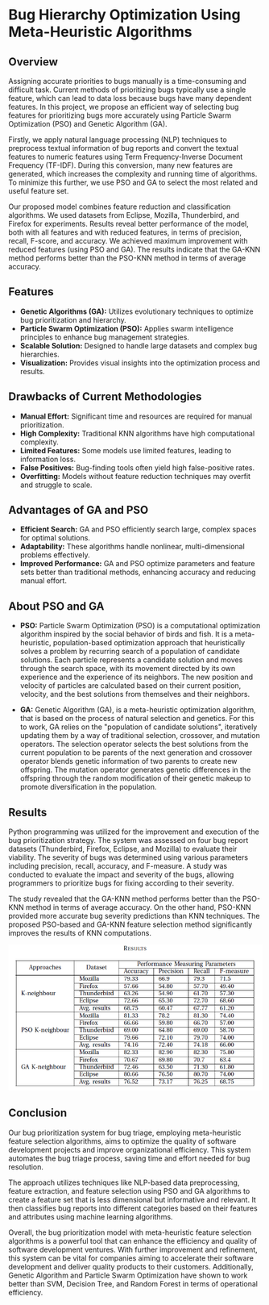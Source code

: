 # Bug Hierarchy Optimization Using Meta-Heuristic Algorithms

## Overview

Assigning accurate priorities to bugs manually is a time-consuming and difficult task. Current methods of prioritizing bugs typically use a single feature, which can lead to data loss because bugs have many dependent features. In this project, we propose an efficient way of selecting bug features for prioritizing bugs more accurately using Particle Swarm Optimization (PSO) and Genetic Algorithm (GA). 

Firstly, we apply natural language processing (NLP) techniques to preprocess textual information of bug reports and convert the textual features to numeric features using Term Frequency-Inverse Document Frequency (TF-IDF). During this conversion, many new features are generated, which increases the complexity and running time of algorithms. To minimize this further, we use PSO and GA to select the most related and useful feature set.

Our proposed model combines feature reduction and classification algorithms. We used datasets from Eclipse, Mozilla, Thunderbird, and Firefox for experiments. Results reveal better performance of the model, both with all features and with reduced features, in terms of precision, recall, F-score, and accuracy. We achieved maximum improvement with reduced features (using PSO and GA). The results indicate that the GA-KNN method performs better than the PSO-KNN method in terms of average accuracy.

## Features

- **Genetic Algorithms (GA):** Utilizes evolutionary techniques to optimize bug prioritization and hierarchy.
- **Particle Swarm Optimization (PSO):** Applies swarm intelligence principles to enhance bug management strategies.
- **Scalable Solution:** Designed to handle large datasets and complex bug hierarchies.
- **Visualization:** Provides visual insights into the optimization process and results.

## Drawbacks of Current Methodologies

- **Manual Effort:** Significant time and resources are required for manual prioritization.
- **High Complexity:** Traditional KNN algorithms have high computational complexity.
- **Limited Features:** Some models use limited features, leading to information loss.
- **False Positives:** Bug-finding tools often yield high false-positive rates.
- **Overfitting:** Models without feature reduction techniques may overfit and struggle to scale.

## Advantages of GA and PSO

- **Efficient Search:** GA and PSO efficiently search large, complex spaces for optimal solutions.
- **Adaptability:** These algorithms handle nonlinear, multi-dimensional problems effectively.
- **Improved Performance:** GA and PSO optimize parameters and feature sets better than traditional methods, enhancing accuracy and reducing manual effort.

## About PSO and GA

- **PSO:** Particle Swarm Optimization (PSO) is a computational optimization algorithm inspired by the social behavior of birds and fish. It is a meta-heuristic, population-based optimization approach that heuristically solves a problem by recurring search of a population of candidate solutions. Each particle represents a candidate solution and moves through the search space, with its movement directed by its own experience and the experience of its neighbors. The new position and velocity of particles are calculated based on their current position, velocity, and the best solutions from themselves and their neighbors.

- **GA:** Genetic Algorithm (GA), is a meta-heuristic optimization algorithm, that is based on the process of natural selection and genetics. For this to work, GA relies on the "population of candidate solutions", iteratively updating them by a way of traditional selection,
crossover, and mutation operators. The selection operator selects the best solutions from the current population to be parents of the next generation and crossover operator blends genetic information of two parents to create new offspring. The mutation operator generates
genetic differences in the offspring through the random modification of their genetic makeup to promote diversification in the population.

## Results

Python programming was utilized for the improvement and execution of the bug prioritization strategy. The system was assessed on four bug report datasets (Thunderbird, Firefox, Eclipse, and Mozilla) to evaluate their viability. The severity of bugs was determined using various parameters including precision, recall, accuracy, and F-measure. A study was conducted to evaluate the impact and severity of the bugs, allowing programmers to prioritize bugs for fixing according to their severity.

The study revealed that the GA-KNN method performs better than the PSO-KNN method in terms of average accuracy. On the other hand, PSO-KNN provided more accurate bug severity predictions than KNN techniques. The proposed PSO-based and GA-KNN feature selection method significantly improves the results of KNN computations.

![Bug Hierarchy Diagram](images/results.png)

## Conclusion

Our bug prioritization system for bug triage, employing meta-heuristic feature selection algorithms, aims to optimize the quality of software development projects and improve organizational efficiency. This system automates the bug triage process, saving time and effort needed for bug resolution.

The approach utilizes techniques like NLP-based data preprocessing, feature extraction, and feature selection using PSO and GA algorithms to create a feature set that is less dimensional but informative and relevant. It then classifies bug reports into different categories based on their features and attributes using machine learning algorithms.

Overall, the bug prioritization model with meta-heuristic feature selection algorithms is a powerful tool that can enhance the efficiency and quality of software development ventures. With further improvement and refinement, this system can be vital for companies aiming to accelerate their software development and deliver quality products to their customers. Additionally, Genetic Algorithm and Particle Swarm Optimization have shown to work better than SVM, Decision Tree, and Random Forest in terms of operational efficiency.

